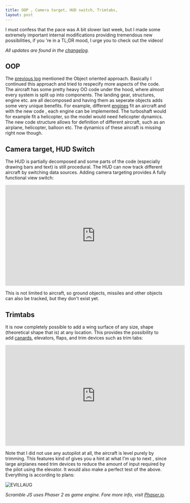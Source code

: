 ```yaml
---
title: OOP , Camera target, HUD switch, Trimtabs,
layout: post
---
```


I must confess that the pace was A bit slower last week, but I made some extremely important internal modifications providing tremendous new possibilities, if you 're in a TL;DR mood, I urge you to check out the videos!

*All updates are found in the [changelog](/scrambledev/2017/10/01/changelog.html).*

## OOP

The [previous log](/scrambledev/2017/11/13/object-oriented-aircraft-model-sounds-engine-model.html) mentioned  the Object oriented approach. Basically I continued this approach and tried to respecify more aspects of the code.  The aircraft has some pretty heavy OO code under the hood, where almost every system is split up into components. The landing gear, structures, engine etc. are all  decomposed and having them as seperate objects adds some very unique benefits. For example, different [engines](https://www.grc.nasa.gov/www/k-12/UEET/StudentSite/engines.html) fit an aircraft and with the new code , each engine can be implemented. The turboshaft would for example fit a helicopter, so the model would need helicopter dynamics. The new code structure allows for definition of different aircraft, such as an airplane, helicopter, balloon etc. The dynamics of these aircraft is missing right now though.

## Camera target, HUD Switch

The HUD is partially decomposed and some parts of the code (especially drawing bars and text) is still procedural.  The HUD can now track different aircraft by switching data sources. Adding camera targeting provides A fully functional view switch:

<iframe width="560" height="315" src="https://www.youtube.com/embed/DYIWDuXsNAA" frameborder="0" gesture="media" allowfullscreen></iframe>

This is not limited to aircraft, so ground objects, missiles and other objects can also be tracked, but they don't exist yet.

## Trimtabs
It is now completely possible to add a wing surface of any size, shape (theoretical shape that is) at any location. This provides the possibility to add [canards](http://www.boldmethod.com/images/learn-to-fly/aircraft-systems/canards/primary-eurofighter.jpg), elevators, flaps, and  trim devices such as trim tabs:

<iframe width="560" height="315" src="https://www.youtube.com/embed/AYJOnxcYpjA" frameborder="0" gesture="media" allowfullscreen></iframe>

Note that I did not use any autopilot at all, the aircraft is level purely by trimming. This features kind of gives you a hint at what I'm up to next , since large airplanes need trim devices  to reduce the amount of input required by the pilot using the elevator. It would also make a perfect test of the above.  Everything is according to plans:

![EVILLAUG](https://images1.memedroid.com/images/UPLOADED18/5084f26e8ccda.jpeg)

*Scramble JS uses Phaser 2 as game engine. Fore more info, visit [Phaser.io](http://www.phaser.io).*